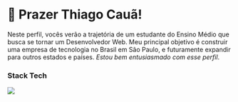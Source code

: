 <h1 align="left">👊 Prazer Thiago Cauã!</h1>

<p>Neste perfil, vocês verão a trajetória de um estudante do Ensino Médio que busca se tornar um Desenvolvedor Web. Meu principal objetivo é construir uma empresa de tecnologia no Brasil em São Paulo, e futuramente expandir para outros estados e países. <i>Estou bem entusiasmado com esse perfil</i>.</p>
<h3>Stack Tech</h3>
<a href="https://skillicons.dev/">
  <img src="https://skillicons.dev/icons?i=python,git,javascript,css,html&theme=light">
</a>
